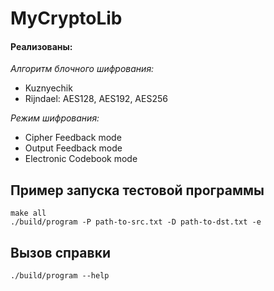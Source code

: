 # MyCryptoLib

#### Реализованы:
*Алгоритм блочного шифрования:*
* Kuznyechik
* Rijndael: AES128, AES192, AES256

*Режим шифрования:*
* Cipher Feedback mode
* Output Feedback mode
* Electronic Codebook mode


## Пример запуска тестовой программы
    make all
    ./build/program -P path-to-src.txt -D path-to-dst.txt -e
## Вызов справки
    ./build/program --help
